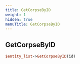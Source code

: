 ```yaml
---
title: GetCorpseByID
weight: 1
hidden: true
menuTitle: GetCorpseByID
---
```

## GetCorpseByID
```perl
$entity_list->GetCorpseByID(id)
```